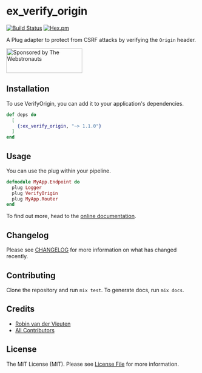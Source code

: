 # ex_verify_origin

[![Build Status](https://img.shields.io/github/workflow/status/webstronauts/ex_verify_origin/test.svg?style=flat-square)](https://github.com/webstronauts/ex_verify_origin/actions?query=workflow%3Atest)
[![Hex.pm](https://img.shields.io/hexpm/v/ex_verify_origin.svg?style=flat-square)](https://hex.pm/packages/ex_verify_origin)

A Plug adapter to protect from CSRF attacks by verifying the `Origin` header.

<a href="https://webstronauts.com/">
  <img src="https://webstronauts.com/badges/sponsored-by-webstronauts.svg" alt="Sponsored by The Webstronauts" width="200" height="65">
</a>

## Installation

To use VerifyOrigin, you can add it to your application's dependencies.

```elixir
def deps do
  [
    {:ex_verify_origin, "~> 1.1.0"}
  ]
end
```

## Usage

You can use the plug within your pipeline.

```elixir
defmodule MyApp.Endpoint do
  plug Logger
  plug VerifyOrigin
  plug MyApp.Router
end
```

To find out more, head to the [online documentation]([https://hexdocs.pm/ex_verify_origin).

## Changelog

Please see [CHANGELOG](CHANGELOG.md) for more information on what has changed recently.

## Contributing

Clone the repository and run `mix test`. To generate docs, run `mix docs`.

## Credits

- [Robin van der Vleuten](https://github.com/robinvdvleuten)
- [All Contributors](../../contributors)

## License

The MIT License (MIT). Please see [License File](LICENSE) for more information.
